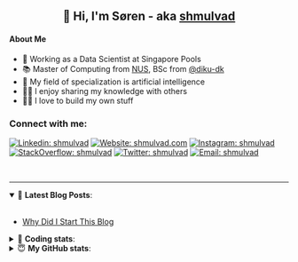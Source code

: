 <h2 align="center">
	👋 Hi, I'm Søren - aka <a href="https://shmulvad.com">shmulvad</a>
</h2>

#### About Me
- 🤖 Working as a Data Scientist at Singapore Pools
- 📚 Master of Computing from [NUS], BSc from [@diku-dk]
- 🧠 My field of specialization is artificial intelligence
- 👨‍🏫 I enjoy sharing my knowledge with others
- 👨‍💻 I love to build my own stuff

### Connect with me:

[![Linkedin: shmulvad](https://img.shields.io/badge/shmulvad-blue?style=flat&logo=Linkedin&logoColor=white)][linkedin]
[![Website: shmulvad.com](https://img.shields.io/badge/shmulvad.com-47CCCC?&style=flat&logo=Google-Chrome&logoColor=white)][website]
[![Instagram: shmulvad](https://img.shields.io/badge/-@shmulvad-purple?style=flat&logo=Instagram&logoColor=white)][instagram]
[![StackOverflow: shmulvad](https://img.shields.io/badge/shmulvad-FE7A16?style=flat&logo=stack-overflow&logoColor=white)][stackOverflow]
[![Twitter: shmulvad](https://img.shields.io/badge/@shmulvad-1ca0f1?style=flat&logo=twitter&logoColor=white)][twitter]
[![Email: shmulvad](https://img.shields.io/badge/shmulvad-D14836?style=flat&logo=gmail&logoColor=white)][mail]

<br />

---

<details open>
 <summary>📕 <b>Latest Blog Posts</b>: </summary>

<br>

<!-- BLOG-POST-LIST:START -->
- [Why Did I Start This Blog](https://shmulvad.com/blog/why-did-start-this-blog)
<!-- BLOG-POST-LIST:END -->

</details>

<!-- --- -->

<details>
 <summary>🤖 <b>Coding stats</b>: </summary>

<br>

NOTE: Doesn't track coding at work or work done in environments such as Jupyter Notebooks.

<!--START_SECTION:waka-->
![Code Time](http://img.shields.io/badge/Code%20Time-2%2C239%20hrs%2047%20mins-blue)

**I'm a Night 🦉** 

```text
🌞 Morning                433 commits         ██░░░░░░░░░░░░░░░░░░░░░░░   09.20 % 
🌆 Daytime                1235 commits        ███████░░░░░░░░░░░░░░░░░░   26.25 % 
🌃 Evening                1925 commits        ██████████░░░░░░░░░░░░░░░   40.92 % 
🌙 Night                  1111 commits        ██████░░░░░░░░░░░░░░░░░░░   23.62 % 
```


📊 **This Week I Spent My Time On** 

```text
💬 Programming Languages: 
Python                   9 hrs 55 mins       █████████████████████░░░░   83.59 % 
Other                    1 hr 6 mins         ██░░░░░░░░░░░░░░░░░░░░░░░   09.29 % 
SQL                      14 mins             █░░░░░░░░░░░░░░░░░░░░░░░░   02.06 % 
HTML                     13 mins             ░░░░░░░░░░░░░░░░░░░░░░░░░   01.95 % 
Markdown                 10 mins             ░░░░░░░░░░░░░░░░░░░░░░░░░   01.49 % 

🔥 Editors: 
VS Code                  10 hrs 48 mins      ███████████████████████░░   90.92 % 
Zsh                      1 hr 4 mins         ██░░░░░░░░░░░░░░░░░░░░░░░   09.08 % 

🐱‍💻 Projects: 
company-scrapers         3 hrs 32 mins       ███████░░░░░░░░░░░░░░░░░░   29.84 % 
semrush                  2 hrs 33 mins       █████░░░░░░░░░░░░░░░░░░░░   21.58 % 
hit-locator              2 hrs 5 mins        ████░░░░░░░░░░░░░░░░░░░░░   17.54 % 
site-analytics-getter    1 hr 39 mins        ████░░░░░░░░░░░░░░░░░░░░░   14.03 % 
overvaagning-admin       1 hr 3 mins         ██░░░░░░░░░░░░░░░░░░░░░░░   08.87 % 
```


 Last Updated on 24/11/2023 18:40:17 UTC
<!--END_SECTION:waka-->

</details>

<!-- --- -->

<details>
 <summary>😇 <b>My GitHub stats</b>: </summary>

<br>

<img align="left" alt="shmulvad's Github Stats" src="https://github-readme-stats.vercel.app/api?username=shmulvad&show_icons=true&hide_border=true" />

</details>



[website]: https://shmulvad.com
[twitter]: https://twitter.com/shmulvad
[linkedin]: https://linkedin.com/in/shmulvad
[instagram]: https://instagram.com/shmulvad
[stackOverflow]: https://stackoverflow.com/users/9248793/shmulvad
[mail]: mailto:shmulvad@gmail.com
[@diku-dk]: https://github.com/diku-dk
[github]: https://github.com/shmulvad
[NUS]: https://www.nus.edu.sg
